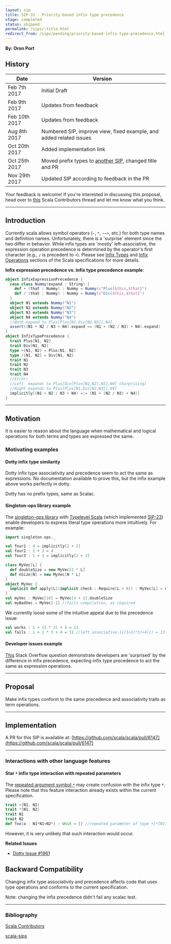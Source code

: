 ```yaml
---
layout: sip
title: SIP-33 - Priority-based infix type precedence
stage: completed
status: shipped
permalink: /sips/:title.html
redirect_from: /sips/pending/priority-based-infix-type-precedence.html
---
```


**By: Oron Port**

## History

| Date          | Version                                  |
| ------------- | ---------------------------------------- |
| Feb 7th 2017  | Initial Draft                            |
| Feb 9th 2017  | Updates from feedback                    |
| Feb 10th 2017 | Updates from feedback                    |
| Aug 8th 2017  | Numbered SIP, improve view, fixed example, and added related issues |
| Oct 20th 2017 | Added implementation link                |
| Oct 25th 2017 | Moved prefix types to [another SIP](https://github.com/scala/improvement-proposals/pull/35), changed title and PR |
| Nov 29th 2017 | Updated SIP according to feedback in the PR |


Your feedback is welcome! If you're interested in discussing this proposal, head over to [this](https://contributors.scala-lang.org/t/sip-nn-make-infix-type-alias-precedence-like-expression-operator-precedence/471) Scala Contributors thread and let me know what you think.

---

## Introduction
Currently scala allows symbol operators (`-`, `*`, `~~>`, etc.) for both type names and definition names.
Unfortunately, there is a 'surprise' element since the two differ in behavior. While infix types are 'mostly' left-associative, the expression operation precedence is determined by the operator's first character (e.g., `/` is precedent to `+`). Please see [Infix Types](https://scala-lang.org/files/archive/spec/2.12/03-types.html#infix-types) and [Infix Operations](https://scala-lang.org/files/archive/spec/2.12/06-expressions.html#infix-operations) sections of the Scala specifications for more details.

**Infix expression precedence vs. infix type precedence example**:

```scala
object InfixExpressionPrecedence {
  case class Nummy(expand : String) {
    def + (that : Nummy) : Nummy = Nummy(s"Plus[$this,$that]")
    def / (that : Nummy) : Nummy = Nummy(s"Div[$this,$that]")
  }
  object N1 extends Nummy("N1")
  object N2 extends Nummy("N2")
  object N3 extends Nummy("N3")
  object N4 extends Nummy("N4")
  //Both expand to Plus[Plus[N1,Div[N2,N3]],N4]
  assert((N1 + N2 / N3 + N4).expand == (N1 + (N2 / N3) + N4).expand)
}
object InfixTypePrecedence {
  trait Plus[N1, N2]
  trait Div[N1, N2]
  type +[N1, N2] = Plus[N1, N2]
  type /[N1, N2] = Div[N1, N2]
  trait N1
  trait N2
  trait N3
  trait N4
  //Error!
  //Left  expands to Plus[Div[Plus[N1,N2],N3],N4] (Surprising)
  //Right expands to Plus[Plus[N1,Div[N2,N3]],N4]
  implicitly[(N1 + N2 / N3 + N4) =:= (N1 + (N2 / N3) + N4)]
}
```

---

## Motivation
It is easier to reason about the language when mathematical and logical operations for both terms and types are expressed the same.

### Motivating examples

#### Dotty infix type similarity
Dotty infix type associativity and precedence seem to act the same as expressions.
No documentation available to prove this, but the infix example above works perfectly in dotty.

Dotty has no prefix types, same as Scalac.

#### Singleton-ops library example
The [singleton-ops library](https://github.com/fthomas/singleton-ops) with [Typelevel Scala](https://github.com/typelevel/scala) (which implemented [SIP-23](https://docs.scala-lang.org/sips/pending/42.type.html)) enable developers to express literal type operations more intuitively. For example:

```scala
import singleton.ops._

val four1 : 4 = implicitly[2 + 2]
val four2 : 2 + 2 = 4
val four3 : 1 + 3 = implicitly[2 + 2]

class MyVec[L] {
  def doubleSize = new MyVec[2 * L]
  def nSize[N] = new MyVec[N * L]
}
object MyVec {
  implicit def apply[L](implicit check : Require[L > 0]) : MyVec[L] = new MyVec[L]()
}
val myVec : MyVec[10] = MyVec[4 + 1].doubleSize
val myBadVec = MyVec[-1] //fails compilation, as required
```

We currently loose some of the intuitive appeal due to the precedence issue:

```scala
val works : 1 + (2 * 3) + 4 = 11
val fails : 1 + 2 * 3 + 4 = 11 //left associative:(((1+2)*3)+4))) = 13
```

#### Developer issues example
[This](https://stackoverflow.com/questions/23333882/scala-infix-type-aliasing-for-2-type-parameters) Stack Overflow question demonstrate developers are 'surprised' by the difference in infix precedence, expecting infix type precedence to act the same as expression operations.

---

## Proposal

Make infix types conform to the same precedence and associativity traits as term operations.

------

## Implementation

A PR for this SIP is available at: [https://github.com/scala/scala/pull/6147](https://github.com/scala/scala/pull/6147)

------

### Interactions with other language features

#### Star `*` infix type interaction with repeated parameters  
The [repeated argument symbol `*`](https://www.scala-lang.org/files/archive/spec/2.12/04-basic-declarations-and-definitions.html#repeated-parameters) may create confusion with the infix type `*`. 
Please note that this feature interaction already exists within the current specification.  

```scala
trait +[N1, N2]
trait *[N1, N2]
trait N1
trait N2
def foo(a : N1*N1+N2*) : Unit = {} //repeated parameter of type +[*[N1, N1], N2]
```

However, it is very unlikely that such interaction would occur.

**Related Issues**

* [Dotty Issue #1961](https://github.com/lampepfl/dotty/issues/1961)


## Backward Compatibility
Changing infix type associativity and precedence affects code that uses type operations and conforms to the current specification. 

Note: changing the infix precedence didn't fail any scalac test.

---

### Bibliography
[Scala Contributors](https://contributors.scala-lang.org/t/sip-nn-make-infix-type-alias-precedence-like-expression-operator-precedence/471)

[scala-sips](https://groups.google.com/forum/#!topic/scala-sips/ARVf1RLDw9U)
